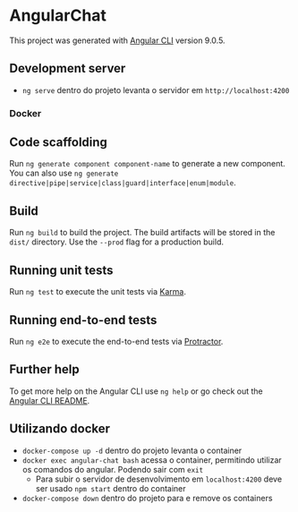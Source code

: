 # AngularChat

This project was generated with [Angular CLI](https://github.com/angular/angular-cli) version 9.0.5.

## Development server
- ``ng serve`` dentro do projeto levanta o servidor em `http://localhost:4200`
### Docker

## Code scaffolding

Run `ng generate component component-name` to generate a new component. You can also use `ng generate directive|pipe|service|class|guard|interface|enum|module`.

## Build

Run `ng build` to build the project. The build artifacts will be stored in the `dist/` directory. Use the `--prod` flag for a production build.

## Running unit tests

Run `ng test` to execute the unit tests via [Karma](https://karma-runner.github.io).

## Running end-to-end tests

Run `ng e2e` to execute the end-to-end tests via [Protractor](http://www.protractortest.org/).

## Further help

To get more help on the Angular CLI use `ng help` or go check out the [Angular CLI README](https://github.com/angular/angular-cli/blob/master/README.md).

## Utilizando docker

- ``docker-compose up -d`` dentro do projeto levanta o container
- ``docker exec angular-chat bash`` acessa o container, permitindo utilizar os comandos do angular. Podendo sair com ``exit``
  - Para subir o servidor de desenvolvimento em `localhost:4200` deve ser usado ``npm start`` dentro do container
- ``docker-compose down`` dentro do projeto para e remove os containers
